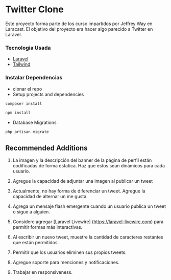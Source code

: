 # Twitter Clone

<!-- [Front-End Web Developer Nanodegree Project](https://www.udacity.com/course/front-end-web-developer-nanodegree--nd001) -->

Este proyecto forma parte de los curso impartidos por Jeffrey Way en Laracast. El objetivo del proyecto era hacer algo parecido a Twitter en Laravel.

<!-- ## Features
This memory game features animations for card flipping, background music, a local leaderboard to store top scores and a settings page to control everything. -->

### Tecnologia Usada

-   [Laravel](https://laravel.com/)
-   [Tailwind](https://tailwindcss.com)

### Instalar Dependencias

-   clonar el repo
-   Setup projects and dependencies

```sh
composer install
```

```sh
npm install
```

-   Database Migrations

```sh
php artisan migrate
```

## Recommended Additions

<!-- 1. The profile page banner image and description are hard-coded. Make these dynamic for each user. -->
1. La imagen y la descripción del banner de la página de perfil están codificadas de forma estatica. Haz que estos sean dinámicos para cada usuario.
<!-- 3. Add the ability to attach an image when publishing a tweet. -->
2. Agregue la capacidad de adjuntar una imagen al publicar un tweet
<!-- 5. There is currently no way to unlike a tweet. Add the ability to toggle a like. -->
3. Actualmente, no hay forma de diferenciar un tweet. Agregue la capacidad de alternar un me gusta.
<!-- 7. Add a pop-up flash message when a user publishes a tweet or follows someone. -->
4. Agrega un mensaje flash emergente cuando un usuario publica un tweet o sigue a alguien.
<!-- 9. Consider adding [Laravel Livewire](https://laravel-livewire.com) to allow for more interactive forms. -->
5. Considere agregar [Laravel Livewire] (https://laravel-livewire.com) para permitir formas más interactivas.
<!-- 11. When writing a new tweet, display the number of remaining characters they're allowed. -->
6. Al escribir un nuevo tweet, muestre la cantidad de caracteres restantes que están permitidos.
<!-- 13. Allow tweets to be deleted. -->
7. Permitir que los usuarios eliminen sus propios tweets.
<!-- 15. Add support for mentions and notifications. -->
8. Agregue soporte para menciones y notificaciones.
<!-- 17. Work on responsiveness. -->
9. Trabajar en responsiveness.
    <!-- ### Contributing
    This repository is used for a nanodegree program that I am participating in so I will not be accepting pull requests. -->
